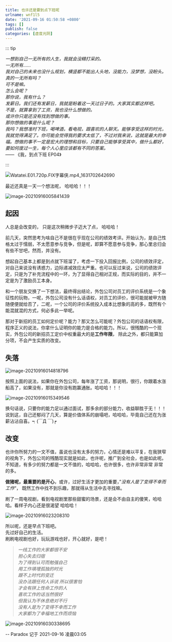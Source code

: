 ```yaml
---
title: 也许还是要到点下班呢
urlname: wnf1l5
date: '2021-09-16 01:50:58 +0800'
tags: []
publish: false
categories: [虚度光阴]
---
```


::: tip

*一想到自己一无所有的人生，我就会没精打采的。*  
*一无所有……*  
*我对自己的未来也没什么规划，横竖都不能出人头地，没能力，没梦想，没盼头。*   
*真的一无所有吗？*  
*可不是嘛。*  
*怎么会呢？*  
*那你说，我有什么？*  
*发薪日。我们还有发薪日，我就是盼着这一天过日子的。大家其实都这样吧。*  
*不是，就算拿到了工资，我也没什么想做的。*  
*或许你只是还没有找到想做的事。*  
*那你想做的事是什么呢？*  
*我吗？我想准时下班，喝啤酒，看电视，跟喜欢的人聊天。能够享受这样的时光，我就觉得满足了。你可能会觉得我的要求太低了，不过对我来说，这就是最大的幸福。想做的事不一定是宏大的理想和目标，只要自己能够享受其中，做什么都好，要如何度过一生，每个人心里应该都有不同的答案。*  
—— 《我，到点下班 EP04》

:::
​

<!-- more -->

![Watatei.E01.720p.FIX字幕侠.mp4_1631702642690](https://cdn.jsdelivr.net/gh/htwm623/static/2021/Watatei.E01.720p.FIX%E5%AD%97%E5%B9%95%E4%BE%A0.mp4_1631702642690.png)





最近还真是一天一个想法呢， 哈哈哈！！！

![image-20210916005841439](https://cdn.jsdelivr.net/gh/htwm623/static/2021/image-20210916005841439.png)

## 起因

人总是会改变的， 只是这次稍微步子迈大了点， 哈哈哈！

前几天，突然思考为啥自己不是很在乎现在公司的绩效考评。开始认为，是自己性格太过于懦弱，不太愿意参与竞争，但是呢，即算不愿意参与竞争，那心里总归会有些不甘吧，然而，并没有。

想起自己基本上都是到点就下班溜了，考虑一下投入回报比例，公司的绩效评定，对自己来说没有诱惑力，边际递减效应太严重。也可以反过来说，公司的绩效评定，只是为了补充流程中的一环，为了显得自己相对正规，而实际的目的，并不一定是为了激励员工本身。

和一个朋友交换了一下想法，最终得出结论，外包公司对员工的评价系统是一个象征性的玩物，一呢，外包公司没有什么话语权，对员工的评价，很可能就被甲方随随便便就给否了，二呢，一个公司的评价系统投入成本比想象的高的多，既然有个能混就混的方式，何必多此一举呢。

那对于新招的员工如何定价呢？能力？那又怎么可能呢？外包公司的话语权有限，程序正义的说法，你拿什么证明你的能力是合格的能力。所以，很残酷的一个现实，外包公司的新招员工定价中权重最大的是**工作年限**， 除此之外，都只能算加分项，不会产生实质的改变。



## 失落

![image-20210916014818796](https://cdn.jsdelivr.net/gh/htwm623/static/2021/image-20210916014818796.png)

按照上面的说法，如果你在外包公司，每年涨了工资，那说明，很行，你跟着水涨船高了，如果没有，那就是你没有跑赢通胀。哈哈哈！！！ 

![image-20210916015349546](https://cdn.jsdelivr.net/gh/htwm623/static/2021/image-20210916015349546.png)

换句话说，只要你的能力足以通过面试，那多余的部分能力，收益聊胜于无！！！ 说到这，自己还郁闷了几天，算是价值体系的崩塌吧，哈哈哈，毕竟自己还在为涨薪沾沾自喜。┑(￣Д ￣)┍



## 改变

也许你所努力的一文不值，虽说也没有太多的努力，心情还是难以平复，在我狭窄的视角下，外包公司的残酷现实就是如此，也许呢，推广到全社会，也是如此呢。不知道，有多少的努力都是一文不值的，哈哈哈，也许很多，也许非常非常 非常的多。

**做猪呢，最重要的是开心**，或许，过好生活才更加的重要，”*没有人是了变得不幸而工作*“， 既然工作中找不到乐趣，那就得从生活中去寻找嘛。

刷了一周电视剧，看到电视剧里那些甜蜜的场景，还是会不由自主的傻笑，哈哈哈。看样子内心还是很渴望 哈哈哈！

![image-20210916023208310](https://cdn.jsdelivr.net/gh/htwm623/static/2021/image-20210916023208310.png)

所以呢，还是早点下班吧。  
先过好自己的生活。  
刷刷电视剧也好，玩玩游戏也好，开心就好，是吧！



> *一线工作的大家都很不安*  
> *担心失去归宿*  
> *为了得到认可而勉强自己*  
> *用工作填埋孤独的时光*  
> *跟不上时代的变迁*  
> *没办法跟任何人诉说 所以很害怕*  
> *才会有拼上性命工作的人*  
> *喜欢工作的话当然很好*  
> *但我认为不休息绝对不行*  
> *没有人是为了变得不幸而工作*  
> *大家都为了幸福地工作而烦恼*  

![image-20210916030338695](https://cdn.jsdelivr.net/gh/htwm623/static/2021/image-20210916030338695.png)





-- Paradox 记于 2021-09-16 凌晨03:05
